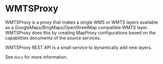 WMTSProxy
=========

WMTSProxy is a proxy that makes a single WMS or WMTS layers available as a GoogleMaps/BingMaps/OpenStreetMap compatible WMTS layer.
WMTSProxy does this by creating MapProxy configurations based on the capabilities documents of the source services.


WMTSProxy REST API is a small service to dynamically add new layers.

See `docs` for more information.

